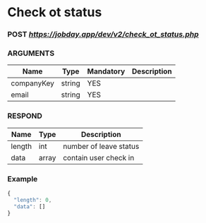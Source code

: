 # Check ot status
### POST <b><i>https://jobday.app/dev/v2/check_ot_status.php</i></b>
### ARGUMENTS
|Name          |Type         |Mandatory  |Description  |
|--------------|-------------|-----------|-------------|
|companyKey    |string       |YES        |             |
|email         |string       |YES        |             |
### RESPOND
|Name          |Type         |Description             |
|--------------|-------------|------------------------|
|length        |int          |number of leave status  |
|data          |array        |contain user check in   |
### Example
```js
{
  "length": 0,
  "data": []
}
```